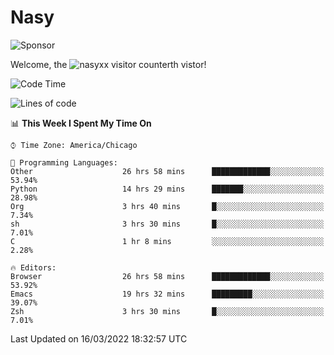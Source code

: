 # Nasy

<!--
<p align="center">
<img height="200" src="https://github-readme-stats.vercel.app/api?username=nasyxx&count_private=true&show_icons=true&theme=dracula&include_all_commits=true"/>
<img height="200" src="https://github-readme-stats.vercel.app/api/top-langs/?username=nasyxx&theme=dracula&hide=html,jupyter+notebook&count_private=true&show_icons=true"/>
</p>

  
----------------
-->

![Sponsor](https://img.shields.io/static/v1.svg?label=Sponsor&message=%E2%9D%A4&logo=GitHub&style=flat&color=pink)
 
Welcome, the ![nasyxx visitor counter](https://count.getloli.com/get/@nasyxx?theme=rule34)th vistor!
 
<!--START_SECTION:waka-->
![Code Time](http://img.shields.io/badge/Code%20Time-2%2C042%20hrs%2048%20mins-blue)

![Lines of code](https://img.shields.io/badge/From%20Hello%20World%20I%27ve%20Written-5%20Million%20lines%20of%20code-blue)

📊 **This Week I Spent My Time On** 

```text
⌚︎ Time Zone: America/Chicago

💬 Programming Languages: 
Other                    26 hrs 58 mins      █████████████░░░░░░░░░░░░   53.94% 
Python                   14 hrs 29 mins      ███████░░░░░░░░░░░░░░░░░░   28.98% 
Org                      3 hrs 40 mins       █░░░░░░░░░░░░░░░░░░░░░░░░   7.34% 
sh                       3 hrs 30 mins       █░░░░░░░░░░░░░░░░░░░░░░░░   7.01% 
C                        1 hr 8 mins         ░░░░░░░░░░░░░░░░░░░░░░░░░   2.28%

🔥 Editors: 
Browser                  26 hrs 58 mins      █████████████░░░░░░░░░░░░   53.92% 
Emacs                    19 hrs 32 mins      █████████░░░░░░░░░░░░░░░░   39.07% 
Zsh                      3 hrs 30 mins       █░░░░░░░░░░░░░░░░░░░░░░░░   7.01%

```


 Last Updated on 16/03/2022 18:32:57 UTC
<!--END_SECTION:waka-->

<!-- ![visitors](https://visitor-badge.laobi.icu/badge?page_id=nasyxx.nasyxx) -->
